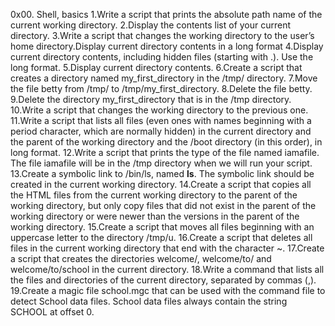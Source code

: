 0x00. Shell, basics
1.Write a script that prints the absolute path name of the current working directory.
2.Display the contents list of your current directory.
3.Write a script that changes the working directory to the user’s home directory.Display current directory contents in a long format
4.Display current directory contents, including hidden files (starting with .). Use the long format.
5.Display current directory contents.
6.Create a script that creates a directory named my_first_directory in the /tmp/ directory.
7.Move the file betty from /tmp/ to /tmp/my_first_directory.
8.Delete the file betty.
9.Delete the directory my_first_directory that is in the /tmp directory.
10.Write a script that changes the working directory to the previous one.
11.Write a script that lists all files (even ones with names beginning with a period character, which are normally hidden) in the current directory and the parent of the working directory and the /boot directory (in this order), in long format.
12.Write a script that prints the type of the file named iamafile. The file iamafile will be in the /tmp directory when we will run your script.
13.Create a symbolic link to /bin/ls, named __ls__. The symbolic link should be created in the current working directory.
14.Create a script that copies all the HTML files from the current working directory to the parent of the working directory, but only copy files that did not exist in the parent of the working directory or were newer than the versions in the parent of the working directory.
15.Create a script that moves all files beginning with an uppercase letter to the directory /tmp/u.
16.Create a script that deletes all files in the current working directory that end with the character ~.
17.Create a script that creates the directories welcome/, welcome/to/ and welcome/to/school in the current directory.
18.Write a command that lists all the files and directories of the current directory, separated by commas (,).
19.Create a magic file school.mgc that can be used with the command file to detect School data files. School data files always contain the string SCHOOL at offset 0.
